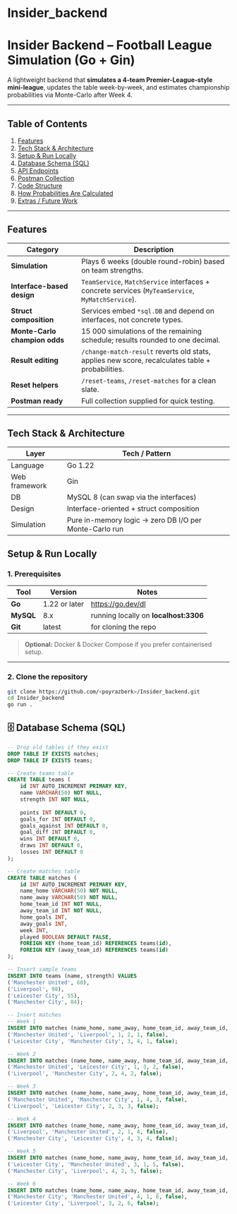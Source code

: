 # Insider_backend

# Insider Backend – Football League Simulation (Go + Gin)

A lightweight backend that **simulates a 4-team Premier-League-style mini-league**, updates the table week-by-week, and estimates championship probabilities via Monte-Carlo after Week 4.

---

## Table of Contents
1. [Features](#-features)  
2. [Tech Stack & Architecture](#-tech-stack--architecture)  
3. [Setup & Run Locally](#-setup--run-locally)  
4. [Database Schema (SQL)](#-database-schema-sql)  
5. [API Endpoints](#-api-endpoints)  
6. [Postman Collection](#-postman-collection)  
7. [Code Structure](#-code-structure)  
8. [How Probabilities Are Calculated](#-how-probabilities-are-calculated)  
9. [Extras / Future Work](#-extras--future-work)

---

## Features
| Category | Description |
|----------|-------------|
| **Simulation** | Plays 6 weeks (double round-robin) based on team strengths. |
| **Interface-based design** | `TeamService`, `MatchService` interfaces + concrete services (`MyTeamService`, `MyMatchService`). |
| **Struct composition** | Services embed `*sql.DB` and depend on interfaces, not concrete types. |
| **Monte-Carlo champion odds** | 15 000 simulations of the remaining schedule; results rounded to one decimal. |
| **Result editing** | `/change-match-result` reverts old stats, applies new score, recalculates table + probabilities. |
| **Reset helpers** | `/reset-teams`, `/reset-matches` for a clean slate. |
| **Postman ready** | Full collection supplied for quick testing. |

---

## Tech Stack & Architecture
| Layer | Tech / Pattern |
|-------|----------------|
| Language | Go 1.22 |
| Web framework | Gin |
| DB | MySQL 8 (can swap via the interfaces) |
| Design | Interface-oriented + struct composition |
| Simulation | Pure in-memory logic → zero DB I/O per Monte-Carlo run |


## Setup & Run Locally  

### 1. Prerequisites  
| Tool | Version | Notes |
|------|---------|-------|
| **Go** | 1.22 or later | https://go.dev/dl  
| **MySQL** | 8.x | running locally on **localhost:3306**  
| **Git** | latest | for cloning the repo |

> **Optional:** Docker & Docker Compose if you prefer containerised setup.

---

### 2. Clone the repository  

```bash
git clone https://github.com/<poyrazberk>/Insider_backend.git
cd Insider_backend
go run .
```

## 🗄️ Database Schema (SQL)

```sql
-- Drop old tables if they exist
DROP TABLE IF EXISTS matches;
DROP TABLE IF EXISTS teams;

-- Create teams table
CREATE TABLE teams (
    id INT AUTO_INCREMENT PRIMARY KEY,
    name VARCHAR(50) NOT NULL,
    strength INT NOT NULL,
    
    points INT DEFAULT 0,
    goals_for INT DEFAULT 0,
    goals_against INT DEFAULT 0,
    goal_diff INT DEFAULT 0,
    wins INT DEFAULT 0,
    draws INT DEFAULT 0,
    losses INT DEFAULT 0
);

-- Create matches table
CREATE TABLE matches (
    id INT AUTO_INCREMENT PRIMARY KEY,
    name_home VARCHAR(50) NOT NULL,
    name_away VARCHAR(50) NOT NULL,
    home_team_id INT NOT NULL,
    away_team_id INT NOT NULL,
    home_goals INT,
    away_goals INT,
    week INT,
    played BOOLEAN DEFAULT FALSE,
    FOREIGN KEY (home_team_id) REFERENCES teams(id),
    FOREIGN KEY (away_team_id) REFERENCES teams(id)
);

-- Insert sample teams
INSERT INTO teams (name, strength) VALUES
('Manchester United', 68),
('Liverpool', 98),
('Leicester City', 55),
('Manchester City', 84);

-- Insert matches
-- Week 1
INSERT INTO matches (name_home, name_away, home_team_id, away_team_id, week, played) VALUES
('Manchester United', 'Liverpool', 1, 2, 1, false),
('Leicester City', 'Manchester City', 3, 4, 1, false);

-- Week 2
INSERT INTO matches (name_home, name_away, home_team_id, away_team_id, week, played) VALUES
('Manchester United', 'Leicester City', 1, 3, 2, false),
('Liverpool', 'Manchester City', 2, 4, 2, false);

-- Week 3
INSERT INTO matches (name_home, name_away, home_team_id, away_team_id, week, played) VALUES
('Manchester United', 'Manchester City', 1, 4, 3, false),
('Liverpool', 'Leicester City', 2, 3, 3, false);

-- Week 4
INSERT INTO matches (name_home, name_away, home_team_id, away_team_id, week, played) VALUES
('Liverpool', 'Manchester United', 2, 1, 4, false),
('Manchester City', 'Leicester City', 4, 3, 4, false);

-- Week 5
INSERT INTO matches (name_home, name_away, home_team_id, away_team_id, week, played) VALUES
('Leicester City', 'Manchester United', 3, 1, 5, false),
('Manchester City', 'Liverpool', 4, 2, 5, false);

-- Week 6
INSERT INTO matches (name_home, name_away, home_team_id, away_team_id, week, played) VALUES
('Manchester City', 'Manchester United', 4, 1, 6, false),
('Leicester City', 'Liverpool', 3, 2, 6, false);
```



